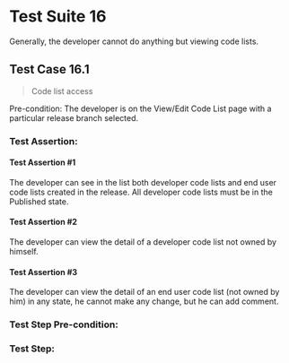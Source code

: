 # Test Suite 16

Generally, the developer cannot do anything but viewing code lists.

## Test Case 16.1

> Code list access

Pre-condition: The developer is on the View/Edit Code List page with a particular release branch selected.


### Test Assertion:

#### Test Assertion #1
The developer can see in the list both developer code lists and end user code lists created in the release. All developer code lists must be in the Published state.

#### Test Assertion #2
The developer can view the detail of a developer code list not owned by himself.

#### Test Assertion #3
The developer can view the detail of an end user code list (not owned by him) in any state, he cannot make any change, but he can add comment.

### Test Step Pre-condition:



### Test Step: